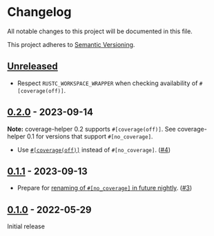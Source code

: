 # Changelog

All notable changes to this project will be documented in this file.

This project adheres to [Semantic Versioning](https://semver.org).

<!--
Note: In this file, do not use the hard wrap in the middle of a sentence for compatibility with GitHub comment style markdown rendering.
-->

## [Unreleased]

- Respect `RUSTC_WORKSPACE_WRAPPER` when checking availability of `#[coverage(off)]`.

## [0.2.0] - 2023-09-14

**Note:** coverage-helper 0.2 supports `#[coverage(off)]`.
See coverage-helper 0.1 for versions that support `#[no_coverage]`.

- Use [`#[coverage(off)]`](https://github.com/rust-lang/rust/pull/114656) instead of `#[no_coverage]`. ([#4](https://github.com/taiki-e/coverage-helper/pull/4))

## [0.1.1] - 2023-09-13

- Prepare for [renaming of `#[no_coverage]` in future nightly](https://github.com/rust-lang/rust/pull/114656). ([#3](https://github.com/taiki-e/coverage-helper/pull/3))

## [0.1.0] - 2022-05-29

Initial release

[Unreleased]: https://github.com/taiki-e/coverage-helper/compare/v0.2.0...HEAD
[0.2.0]: https://github.com/taiki-e/coverage-helper/compare/v0.1.1...v0.2.0
[0.1.1]: https://github.com/taiki-e/coverage-helper/compare/v0.1.0...v0.1.1
[0.1.0]: https://github.com/taiki-e/coverage-helper/releases/tag/v0.1.0
